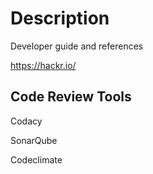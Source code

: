 # Description

Developer guide and references

https://hackr.io/


## Code Review Tools

Codacy

SonarQube

Codeclimate

